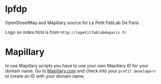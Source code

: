 # lpfdp
OpenStreetMap and Mapillary source for Le Petit FabLab De Paris

Logo on index.html is from `http://lepetitfablabdeparis.fr`

# Mapillary
to use Mapillary scripts you have to use your own Mapillary ID for your domain name.
Go to [Mapillary.com](https://www.mapillary.com/app/settings/developers) and check into your `profil developers` to create an ID with your domain name.
